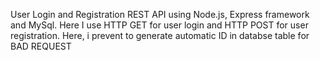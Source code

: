 User Login and Registration REST API using Node.js, Express framework and MySql.
Here I use HTTP GET for user login and HTTP POST for user registration. 
Here, i prevent to generate automatic ID in databse table for BAD REQUEST 
